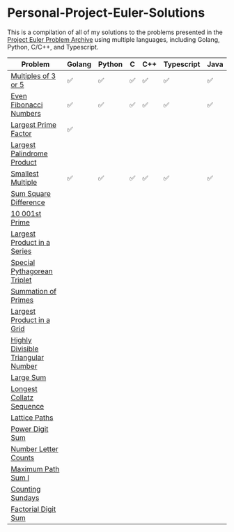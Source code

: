 # Personal-Project-Euler-Solutions

This is a compilation of all of my solutions to the problems presented in the [Project Euler Problem Archive](https://projecteuler.net/archives) using multiple languages, including Golang, Python, C/C++, and Typescript.

| __Problem__ | __Golang__ | __Python__ | __C__ | __C++__ | __Typescript__ | __Java__ |
| ------- | ------ | ------ | - | --- | ---------- | ---- |
| [Multiples of 3 or 5](https://projecteuler.net/problem=1) | :white_check_mark: | :white_check_mark: | :white_check_mark: | :white_check_mark: | :white_check_mark: | :white_check_mark: |
| [Even Fibonacci Numbers](https://projecteuler.net/problem=2) | :white_check_mark: | :white_check_mark: | :white_check_mark: | :white_check_mark: | :white_check_mark: | :white_check_mark: |
| [Largest Prime Factor](https://projecteuler.net/problem=3) | :white_check_mark: |  |  |  |  |  |
| [Largest Palindrome Product](https://projecteuler.net/problem=4) |  |  |  |  |  |  |
| [Smallest Multiple](https://projecteuler.net/problem=5) | :white_check_mark: | :white_check_mark: | :white_check_mark: | :white_check_mark: | :white_check_mark: | :white_check_mark: |
| [Sum Square Difference](https://projecteuler.net/problem=6) |  |  |  |  |  |  |
| [10 001st Prime](https://projecteuler.net/problem=7) |  |  |  |  |  |  |
| [Largest Product in a Series](https://projecteuler.net/problem=8) |  |  |  |  |  |  |
| [Special Pythagorean Triplet](https://projecteuler.net/problem=9) |  |  |  |  |  |  |
| [Summation of Primes](https://projecteuler.net/problem=10) |  |  |  |  |  |  |
| [Largest Product in a Grid](https://projecteuler.net/problem=11) |  |  |  |  |  |  |
| [Highly Divisible Triangular Number](https://projecteuler.net/problem=12) |  |  |  |  |  |  |
| [Large Sum](https://projecteuler.net/problem=13) |  |  |  |  |  |  |
| [Longest Collatz Sequence](https://projecteuler.net/problem=14) |  |  |  |  |  |  |
| [Lattice Paths](https://projecteuler.net/problem=15) |  |  |  |  |  |  |
| [Power Digit Sum](https://projecteuler.net/problem=16) |  |  |  |  |  |  |
| [Number Letter Counts](https://projecteuler.net/problem=17) |  |  |  |  |  |  |
| [Maximum Path Sum I](https://projecteuler.net/problem=18) |  |  |  |  |  |  |
| [Counting Sundays](https://projecteuler.net/problem=19) |  |  |  |  |  |  |
| [Factorial Digit Sum](https://projecteuler.net/problem=20) |  |  |  |  |  |  |
